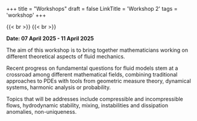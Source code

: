 +++
title = "Workshops"
draft = false
LinkTitle = 'Workshop 2'
tags = 'workshop'
+++


{{< br >}}
{{< br >}}


**Date: 07 April 2025 - 11 April 2025**

The aim of this workshop is to bring together mathematicians working on different theoretical aspects of fluid mechanics. 

Recent progress on fundamental questions for fluid models stem at a crossroad among different mathematical fields, combining traditional approaches to PDEs with tools from geometric measure theory, dynamical systems, harmonic analysis or probability.

Topics that will be addresses include compressible and incompressible flows, hydrodynamic stability, mixing, instabilities and dissipation anomalies, non-uniqueness.
